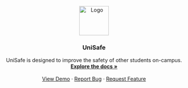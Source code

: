 <div align="center">
  <a href="https://github.com/othneildrew/Best-README-Template">
    <img src="/unisafe_logo" alt="Logo" width="80" height="80">
  </a>

  <h3 align="center">UniSafe</h3>

  <p align="center">
    UniSafe is designed to improve the safety of other students on-campus.
    <br />
    <a href="https://github.com/othneildrew/Best-README-Template"><strong>Explore the docs »</strong></a>
    <br />
    <br />
    <a href="https://github.com/othneildrew/Best-README-Template">View Demo</a>
    ·
    <a href="https://github.com/othneildrew/Best-README-Template/issues">Report Bug</a>
    ·
    <a href="https://github.com/othneildrew/Best-README-Template/issues">Request Feature</a>
  </p>
</div>
